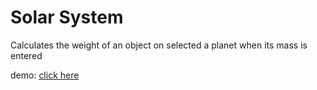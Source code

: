 # Solar System

Calculates the weight of an object on selected a planet when its mass is entered

demo: [click here](https://9zyv88.csb.app)
